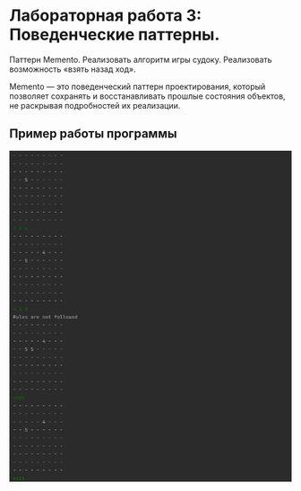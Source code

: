 
# Лабораторная работа 3: Поведенческие паттерны.

Паттерн Memento. Реализовать алгоритм игры судоку. Реализовать возможность «взять назад ход».

Memento — это поведенческий паттерн проектирования, который позволяет сохранять и восстанавливать прошлые состояния объектов, не раскрывая подробностей их реализации.

## Пример работы программы
![](img/task2_screenshot.png)